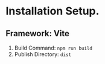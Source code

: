 # Installation Setup.

## Framework: Vite

1. Build Command: `npm run build`
2. Publish Directory: `dist`
